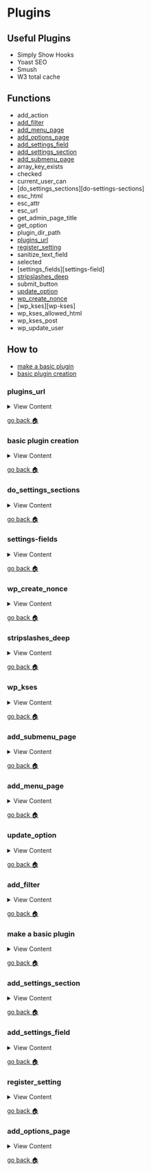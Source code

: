 
# Plugins

## Useful Plugins
- Simply Show Hooks
- Yoast SEO
- Smush
- W3 total cache

## Functions
- add_action
- [add_filter][add-filter]
- [add_menu_page][add-menu-page]
- [add_options_page][add-options-page]
- [add_settings_field][add-settings-field]
- [add_settings_section][add-settings-section]
- [add_submenu_page][add-submenu-page]
- array_key_exists
- checked
- current_user_can
- [do_settings_sections][do-settings-sections]
- esc_html
- esc_attr
- esc_url
- get_admin_page_title
- get_option
- plugin_dir_path
- [plugins_url][plugins-url]
- [register_setting][register-setting] 
- sanitize_text_field
- selected
- [settings_fields][settings-field]
- [stripslashes_deep][stripslashes-deep]
- submit_button
- [update_option][update-option]
- [wp_create_nonce][wp-create-nonce]
- [wp_kses][wp-kses]
- wp_kses_allowed_html
- wp_kses_post
- wp_update_user



## How to
- [make a basic plugin][basic-plugin]
- [basic plugin creation][basic-plugin-create]

[plugins-url]:#plugins_url
[basic-plugin-create]:#basic-plugin-creation
[do-settings-section]:#do_settings_sections
[wp-create-nonce]:#wp_create_nonce
[stripslashes-deep]:#stripslashes_deep
[add-submenu-page]:#add_submenu_page
[add-menu-page]:#add_menu_page
[update-option]:#update_option
[add-filter]:#add_filter
[basic-plugin]:#make-a-basic-plugin
[add-settings-section]:#add_settings_section
[home]:#plugins
[add-settings-field]:#add_settings_field
[add-options-page]:#add_options_page
[register-setting]:#register_setting



### plugins_url
<details>
  <summary>
  View Content
  </summary>

**reference**
- [wordpress](https://codex.wordpress.org/Function_Reference/plugins_url)

**Parameters**

` <?php plugins_url( $path, $plugin ); ?> `

```php
echo '<img src="' . plugins_url( 'images/wordpress.png', __FILE__ ) . '" > ';
```
</details>

[go back :house:][home]


### basic plugin creation
<details>
  <summary>
  View Content
  </summary>

```

```
</details>

[go back :house:][home]


### do_settings_sections
<details>
  <summary>
  View Content
  </summary>

**reference**
- [wordpress](https://developer.wordpress.org/reference/functions/do_settings_sections/)

**Parameter**

`do_settings_sections( string $page )`


</details>

[go back :house:][home]

### settings-fields
<details>
  <summary>
  View Content
  </summary>

**reference**
- [wordpress](https://developer.wordpress.org/reference/functions/settings_fields/)

**Parameters**

`settings_fields( string $option_group )`

**Options**

```
$option_group
(string) (Required) A settings group name. This should match the group name used in register_setting().
```

**Example**

```php
echo '<form method="post" action="options.php">';
settings_fields( 'wpdocs-plugin-settings-group' );
```
</details>

[go back :house:][home]



### wp_create_nonce
<details>
  <summary>
  View Content
  </summary>

**reference**
- [wordpress](https://developer.wordpress.org/reference/functions/wp_create_nonce/)
- [tipsandtricks](https://www.tipsandtricks-hq.com/introduction-to-wordpress-nonces-5357)

**My definition:** I really don't know what the fuck this thing is about. Apparently
it is used identifying the user id?

```php
$my_nonce = wp_create_nonce('delete_my_rec');
?>
<a href='admin.php?page=mypluginpage&action=delete&recid=1&_wpnonce=<?php echo $my_nonce ?>'>Delete Me</a>

```
</details>

[go back :house:][home]



### stripslashes_deep
<details>
  <summary>
  View Content
  </summary>

**reference**
- [wordpress](https://codex.wordpress.org/Function_Reference/stripslashes_deep)

**Wordpress Definition:** Navigates through an array and removes slashes from the values.

```php
$my_post = stripslashes_deep($_POST);
$my_value = $my_post['value'];
```
</details>

[go back :house:][home]




### wp_kses
<details>
  <summary>
  View Content
  </summary>

**reference**
- [wordpress](https://developer.wordpress.org/reference/functions/wp_kses/)

  `wp_kses( string $string, array $allowed_html, array $allowed_protocols = array() )`

**Options**
```
$string
(string) (Required) Content to filter through kses

$allowed_html
(array) (Required) List of allowed HTML elements

$allowed_protocols
(array) (Optional) Allowed protocol in links.

Default value: array()
```
</details>

[go back :house:][home]

### add_submenu_page
<details>
  <summary>
  View Content
  </summary>

**reference**
- [wordpress](https://developer.wordpress.org/reference/functions/add_submenu_page/)

`add_submenu_page( string $parent_slug, string $page_title, string $menu_title, string $capability, string $menu_slug, callable $function = '' )`

**Options**
```
$parent_slug
(string) (Required) The slug name for the parent menu (or the file name of a standard WordPress admin page).

$page_title
(string) (Required) The text to be displayed in the title tags of the page when the menu is selected.

$menu_title
(string) (Required) The text to be used for the menu.

$capability
(string) (Required) The capability required for this menu to be displayed to the user.

$menu_slug
(string) (Required) The slug name to refer to this menu by. Should be unique for this menu and only include lowercase alphanumeric, dashes, and underscores characters to be compatible with sanitize_key().

$function
(callable) (Optional) The function to be called to output the content for this page.

Default value: ''

```


**Example**
```php
/**
 * Adds a submenu page under a custom post type parent.
 */
function books_register_ref_page() {
    add_submenu_page(
        'edit.php?post_type=book',
        __( 'Books Shortcode Reference', 'textdomain' ),
        __( 'Shortcode Reference', 'textdomain' ),
        'manage_options',
        'books-shortcode-ref',
        'books_ref_page_callback'
    );
}

/**
 * Display callback for the submenu page.
 */
function books_ref_page_callback() {
    ?>
    <div class="wrap">
        <h1><?php _e( 'Books Shortcode Reference', 'textdomain' ); ?></h1>
        <p><?php _e( 'Helpful stuff here', 'textdomain' ); ?></p>
    </div>
    <?php
}
```
</details>

[go back :house:][home]


### add_menu_page
<details>
  <summary>
  View Content
  </summary>

**reference**
- [wordpress](https://developer.wordpress.org/reference/functions/add_menu_page/)

`add_menu_page( string $page_title, string $menu_title, string $capability, string $menu_slug, callable $function = '', string $icon_url = '', int $position = null )`


```
$page_title
(string) (Required) The text to be displayed in the title tags of the page when the menu is selected.

$menu_title
(string) (Required) The text to be used for the menu.

$capability
(string) (Required) The capability required for this menu to be displayed to the user.

$menu_slug
(string) (Required) The slug name to refer to this menu by. Should be unique for this menu page and only include lowercase alphanumeric, dashes, and underscores characters to be compatible with sanitize_key().

$function
(callable) (Optional) The function to be called to output the content for this page.

Default value: ''

$icon_url
(string) (Optional) The URL to the icon to be used for this menu.
* Pass a base64-encoded SVG using a data URI, which will be colored to match the color scheme. This should begin with 'data:image/svg+xml;base64,'.
* Pass the name of a Dashicons helper class to use a font icon, e.g. 'dashicons-chart-pie'.
* Pass 'none' to leave div.wp-menu-image empty so an icon can be added via CSS.

Default value: ''

$position
(int) (Optional) The position in the menu order this one should appear.

Default value: null



```

```php
/**
 * Register a custom menu page.
 */
function wpdocs_register_my_custom_menu_page() {
    add_menu_page(
        __( 'Custom Menu Title', 'textdomain' ),
        'custom menu',
        'manage_options',
        'myplugin/myplugin-admin.php',
        '',
        plugins_url( 'myplugin/images/icon.png' ),
        6
    );
}
add_action( 'admin_menu', 'wpdocs_register_my_custom_menu_page' );
```
</details>

[go back :house:][home]


### update_option
<details>
  <summary>
  View Content
  </summary>

  **reference**
  - [wordpress](https://developer.wordpress.org/reference/functions/update_option/)


  `update_option( string $option, mixed $value, string|bool $autoload = null )`

  **My defintion:** updates the value of the option, if the option does not exist
   it will create the option for you

```php
$option_name = 'my_custom_color_option' ;
$new_value = 'red';

if ( get_option( $option_name ) !== false ) {

    // The option already exists, so update it.
    update_option( $option_name, $new_value );

} else {

    // The option hasn't been created yet, so add it with $autoload set to 'no'.
    $deprecated = null;
    $autoload = 'no';
    add_option( $option_name, $new_value, $deprecated, $autoload );
}
```
</details>

[go back :house:][home]




### add_filter
<details>
  <summary>
  View Content
  </summary>

  **reference**
  - [wordpress](https://developer.wordpress.org/reference/functions/add_filter/)

  **My definition:** I think it grabs data from a specific hook and you are able to
  manipulate it and return the modified value

  `add_filter( string $tag, callable $function_to_add, int $priority = 10, int $accepted_args = 1 )`

```php
// returns six sections from the front page of the website

add_filter( 'twentyseventeen_front_page_sections', 'prefix_custom_front_page_sections' );

function prefix_custom_front_page_sections( $num_sections )
{
        return 6;
}



```
</details>

[go back :house:][home]


### make a basic plugin
<details>
  <summary>
  View Content
  </summary>

  **reference**
  - [WordPress Settings API Tutorial with Examples](http://qnimate.com/wordpress-settings-api-a-comprehensive-developers-guide/)

```

```
</details>

[go back :house:][home]


### add_settings_section
<details>
  <summary>
  View Content
  </summary>

**reference**
- [wordpress](https://developer.wordpress.org/reference/functions/add_settings_section/)

**Parameters**
`add_settings_section( string $id, string $title, callable $callback, string $page )`

**Options**
```
Parameters #Parameters
$id
(string) (Required) Slug-name to identify the section. Used in the 'id' attribute of tags.

$title
(string) (Required) Formatted title of the section. Shown as the heading for the section.

$callback
(callable) (Required) Function that echos out any content at the top of the section (between heading and fields).

$page
(string) (Required) The slug-name of the settings page on which to show the section. Built-in pages include 'general', 'reading', 'writing', 'discussion', 'media', etc. Create your own using add_options_page();
```

```php
add_settings_section(
    'eg_setting_section',
    __( 'Example settings section in reading', 'textdomain' ),
    'wpdocs_setting_section_callback_function',
    'reading'
);

/**
 * Settings section display callback.
 *
 * @param array $args Display arguments.
 */
function wpdocs_setting_section_callback_function( $args ) {
    // echo section intro text here
    echo '<p>id: ' . esc_html( $args['id'] ) . '</p>';                         // id: eg_setting_section
    echo '<p>title: ' . apply_filters( 'the_title', $args['title'] ) . '</p>'; // title: Example settings section in reading
    echo '<p>callback: ' . esc_html( $args['callback'] ) . '</p>';             // callback: eg_setting_section_callback_function
}
```
</details>

[go back :house:][home]

### add_settings_field
<details>
  <summary>
  View Content
  </summary>

**reference**  
- [wordpress](https://developer.wordpress.org/reference/functions/add_settings_field/)

**Parameters**
`add_settings_field( string $id, string $title, callable $callback, string $page, string $section = 'default', array $args = array() )`

**Options**
```
$id
(string) (Required) Slug-name to identify the field. Used in the 'id' attribute of tags.

$title
(string) (Required) Formatted title of the field. Shown as the label for the field during output.

$callback
(callable) (Required) Function that fills the field with the desired form inputs. The function should echo its output.

$page
(string) (Required) The slug-name of the settings page on which to show the section (general, reading, writing, ...).

$section
(string) (Optional) The slug-name of the section of the settings page in which to show the box.

Default value: 'default'

$args
(array) (Optional) Extra arguments used when outputting the field.

'label_for'
(string) When supplied, the setting title will be wrapped in a <label> element, its for attribute populated with this value.
'class'
(string) CSS Class to be added to the <tr> element when the field is output.
Default value: array()
```

```php
add_settings_field( 'myprefix_setting-id',
    'This is the setting title',
    'myprefix_setting_callback_function',
    'general',
    'myprefix_settings-section-name',
    array( 'label_for' => 'myprefix_setting-id' ) );
```
</details>

[go back :house:][home]



### register_setting
<details>
  <summary>
  View Content
  </summary>

**reference**
- [wordpress](https://developer.wordpress.org/reference/functions/register_setting/)


**Parameters**
`register_setting( string $option_group, string $option_name, array $args = array() )`


**Options**
```
$option_group
(string) (Required) A settings group name. Should correspond to a whitelisted option key name. Default whitelisted option key names include "general," "discussion," and "reading," among others.

$option_name
(string) (Required) The name of an option to sanitize and save.

$args
(array) (Optional) Data used to describe the setting when registered.

'type'
(string) The type of data associated with this setting. Valid values are 'string', 'boolean', 'integer', and 'number'.
'description'
(string) A description of the data attached to this setting.
'sanitize_callback'
(callable) A callback function that sanitizes the option's value.
'show_in_rest'
(bool) Whether data associated with this setting should be included in the REST API.
'default'
(mixed) Default value when calling get_option().
Default value: array()
```

```php
/**
* Registers a text field setting for Wordpress 4.7 and higher.
**/
function register_my_setting() {
    $args = array(
            'type' => 'string',
            'sanitize_callback' => 'sanitize_text_field',
            'default' => NULL,
            );
    register_setting( 'my_options_group', 'my_option_name', $args );
}
add_action( 'admin_init', 'register_my_setting' );
```
</details>

[go back :house:][home]

### add_options_page

<details>
  <summary>
  View Content
  </summary>

**reference**
- [wordpress](https://developer.wordpress.org/reference/functions/add_options_page/)

```

```
</details>

[go back :house:][home]
